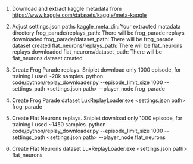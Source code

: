 1. Download and extract kaggle metadata from https://www.kaggle.com/datasets/kaggle/meta-kaggle
2. Adjust settings.json paths
	kaggle_meta_dir: Your extracted matadata directory
	frog_parade/replays_path: There will be frog_parade replays downloaded
	frog_parade/dataset_path: There will be frog_parade dataset created
	flat_neurons/replays_path: There will be flat_neurons replays downloaded
	flat_neurons/dataset_path: There will be flat_neurons dataset created

2. Create Frog Parade replays. Sniplet download only 1000 episode, for training I used ~20k samples.
python code/python/replay_downloader.py --episode_limit_size 1000 --settings_path <settings.json path> --player_node frog_parade
3. Create Frog Parade dataset
LuxReplayLoader.exe <settings.json path> frog_parade

4. Create Flat Neurons replays. Sniplet download only 1000 episode, for training I used ~1450 samples.
python code/python/replay_downloader.py --episode_limit_size 1000 --settings_path <settings.json path> --player_node flat_neurons
5. Create Flat Neurons dataset
LuxReplayLoader.exe <settings.json path> flat_neurons
